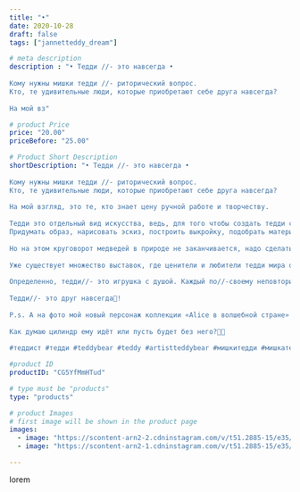```yaml
---
title: "•"
date: 2020-10-28
draft: false
tags: ["jannetteddy_dream"]

# meta description
description : "• Тедди //- это навсегда •⠀
⠀
Кому нужны мишки тедди //- риторический вопрос. ⠀
Кто, те удивительные люди, которые приобретают себе друга навсегда?⠀
⠀
На мой вз"

# product Price
price: "20.00"
priceBefore: "25.00"

# Product Short Description
shortDescription: "• Тедди //- это навсегда •⠀
⠀
Кому нужны мишки тедди //- риторический вопрос. ⠀
Кто, те удивительные люди, которые приобретают себе друга навсегда?⠀
⠀
На мой взгляд, это те, кто знает цену ручной работе и творчеству.⠀
 ⠀
Тедди это отдельный вид искусства, ведь, для того чтобы создать тедди с нуля, нужно приложить не мало усилий.⠀
Придумать образ, нарисовать эскиз, построить выкройку, подобрать материалы, раскроить и сшить, установить крепления, набить🙈, затонировать, одеть😅(по//-необходимости).⠀
⠀
Но на этом круговорот медведей в природе не заканчивается, надо сделать красивое фото и найти любящий и заботливый дом!⠀
⠀
Уже существует множество выставок, где ценители и любители тедди мира объединяются в один большой праздник.🤍⠀
⠀
Определенно, тедди//- это игрушка с душой. Каждый по//-своему неповторим и несёт в себе удивительную энергетику! ⠀
⠀
Тедди//- это друг навсегда🧸!⠀
⠀
P.s. А на фото мой новый персонаж коллекции «Alice в волшебной стране» //- мартовской заяц🐰!⠀
⠀
Как думаю цилиндр ему идёт или пусть будет без него?🎩🤍⠀
⠀
#теддист #тедди #teddybear #teddy #artistteddybear #мишкитедди #мишкатедди #teddybear🐻 #teddy🐻 #teddy_bear #teddybearlove #artistteddybear #artistteddy #своимируками #ручнаяработа #мояосень #осень #медведиспасутмир #краски #jannettcollection #королевствотеддишик #октябрь #благотворительность  #泰迪熊 #алисавстранечудес #aliceinwonderland #кроликтедди #заяцтедди #друзьятедди #friendsteddy"

#product ID
productID: "CG5YfMmHTud"

# type must be "products"
type: "products"

# product Images
# first image will be shown in the product page
images:
  - image: "https://scontent-arn2-2.cdninstagram.com/v/t51.2885-15/e35/s1080x1080/122893403_698315304148709_8607549283047908023_n.jpg?_nc_ht=scontent-arn2-2.cdninstagram.com&_nc_cat=105&_nc_ohc=7w-dZYjncPsAX95b2ZE&tp=1&oh=d15b223977746883414932df01ea3759&oe=605AB03A&ig_cache_key=MjQzMDA4MTE2ODc2NTMxNDQ5Mw%3D%3D.2"
  - image: "https://scontent-arn2-1.cdninstagram.com/v/t51.2885-15/e35/s1080x1080/122899333_1058531234590516_3354361394133831832_n.jpg?_nc_ht=scontent-arn2-1.cdninstagram.com&_nc_cat=104&_nc_ohc=1nCXQ7SkHwsAX_pg6Ys&tp=1&oh=46e0faf7b15797bb2f6456bb032baaa4&oe=605AC41F&ig_cache_key=MjQzMDA4MTE2ODc5MDQxNDA0Mw%3D%3D.2"

---
```

lorem
